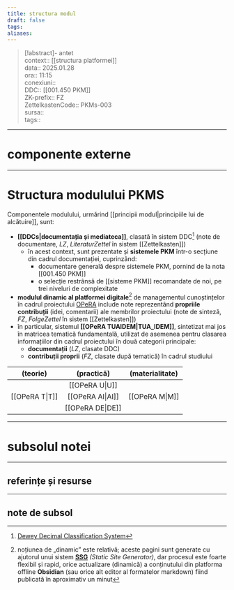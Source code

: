 ```yaml
---
title: structura modul
draft: false
tags: 
aliases: 
---
```

> [!abstract]- antet  
> context::  [[structura platformei]]  
> data:: 2025.01.28  
> ora:: 11:15  
> conexiuni::  
> DDC::  [[001.450 PKM]]  
> ZK-prefix::  FZ  
> ZettelkastenCode::  PKMs-003  
> sursa::  
> tags::  


---
# componente externe


---

# Structura modulului PKMS

Componentele modulului, urmărind [[principii modul|principiile lui de alcătuire]], sunt:
- **[[DDCs|documentația și mediateca]]**, clasată în sistem DDC[^1] (note de documentare, *LZ*, *LiteraturZettel* în sistem [[Zettelkasten]])
	- în acest context, sunt prezentate și **sistemele PKM** într-o secțiune din cadrul documentației, cuprinzând:
		- documentare generală despre sistemele PKM, pornind de la nota  [[001.450 PKM]]
		- o selecție restrânsă de [[sisteme PKM]] recomandate de noi, pe trei niveluri de complexitate
- **modulul dinamic al platformei digitale**[^2] de managementul cunoștințelor în cadrul proiectului [OPeRA](https://opera-phd.org/)  include note reprezentând **propriile contribuții** (idei, comentarii) ale membrilor proiectului (note de sinteză, *FZ*, *FolgeZettel* în sistem [[Zettelkasten]])
- în particular, sistemul **[[OPeRA TUAIDEM|TUA_IDEM]]**, sintetizat mai jos în matricea tematică fundamentală, utilizat de asemenea pentru clasarea informațiilor din cadrul proiectului în două categorii principale:
	- **documentații** (*LZ*, clasate DDC)
	- **contribuții proprii** (*FZ*, clasate după tematică) în cadrul studiului

|    (teorie)    |    (practică)    | (materialitate) |
|:--------------:|:----------------:|:---------------:|
|                |  [[OPeRA U\|U]]  |                 |
| [[OPeRA T\|T]] | [[OPeRA AI\|AI]] | [[OPeRA M\|M]]  |
|                | [[OPeRA DE\|DE]] |                 |


---
# subsolul notei
---
## referințe și resurse


---
## note de subsol  
[^1]: [Dewey Decimal Classification System](https://en.wikipedia.org/wiki/Dewey_Decimal_Classification)
[^2]: noțiunea de „dinamic” este relativă; aceste pagini sunt generate cu ajutorul unui sistem **[SSG](https://medium.com/codex/web-design-patterns-ssr-ssg-and-spa-fadad7673dfe)** *(Static Site Generator)*, dar procesul este foarte flexibil și rapid, orice actualizare (dinamică) a conținutului din platforma offline **Obsidian** (sau orice alt editor al formatelor markdown) fiind publicată în aproximativ un minut